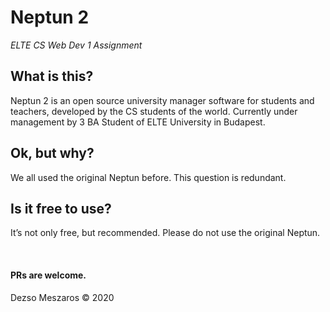 # Neptun 2
*ELTE CS Web Dev 1 Assignment*

## What is this?

Neptun 2 is an open source university manager software for students and teachers, developed by the CS students of the world. Currently under management by 3 BA Student of ELTE University in Budapest.

## Ok, but why?

We all used the original Neptun before. This question is redundant.

## Is it free to use?

It’s not only free, but recommended. Please do not use the original Neptun.

&nbsp;
#### PRs are welcome.

Dezso Meszaros © 2020

